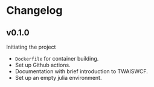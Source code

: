 # Changelog

## v0.1.0

Initiating the project
- `Dockerfile` for container building.
- Set up Github actions.
- Documentation with brief introduction to TWAISWCF.
- Set up an empty julia environment.

